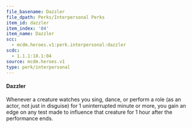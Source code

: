 ```yaml
---
file_basename: Dazzler
file_dpath: Perks/Interpersonal Perks
item_id: dazzler
item_index: '04'
item_name: Dazzler
scc:
  - mcdm.heroes.v1:perk.interpersonal:dazzler
scdc:
  - 1.1.1:18.1:04
source: mcdm.heroes.v1
type: perk/interpersonal
---
```


#### Dazzler

Whenever a creature watches you sing, dance, or perform a role (as an actor, not just in disguise) for 1 uninterrupted minute or more, you gain an edge on any test made to influence that creature for 1 hour after the performance ends.

